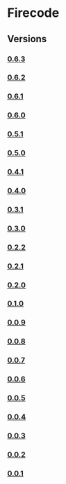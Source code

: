 # Firecode

## Versions

### [0.6.3](./0.6.3)

### [0.6.2](./0.6.2)

### [0.6.1](./0.6.1)

### [0.6.0](./0.6.0)

### [0.5.1](./0.5.1)

### [0.5.0](./0.5.0)

### [0.4.1](./0.4.1)

### [0.4.0](./0.4.0)

### [0.3.1](./0.3.1)

### [0.3.0](./0.3.0)

### [0.2.2](./0.2.2)

### [0.2.1](./0.2.1)

### [0.2.0](./0.2.0)

### [0.1.0](./0.1.0)

### [0.0.9](./0.0.9)

### [0.0.8](./0.0.8)

### [0.0.7](./0.0.7)

### [0.0.6](./0.0.6)

### [0.0.5](./0.0.5)

### [0.0.4](./0.0.4)

### [0.0.3](./0.0.3)

### [0.0.2](./0.0.2)

### [0.0.1](./0.0.1)
